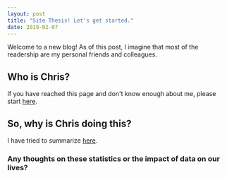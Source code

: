 ```yaml
---
layout: post
title: "Site Thesis! Let's get started."
date: 2019-02-07
---
```


Welcome to a new blog! As of this post, I imagine that most of the readership are my personal friends and colleagues.

## Who is Chris?

If you have reached this page and don't know enough about me, please start [here](/index.html).

## So, why is Chris doing this?

I have tried to summarize [here](/about.html).

### Any thoughts on these statistics or the impact of data on our lives?
